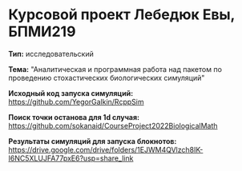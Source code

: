 # Курсовой проект Лебедюк Евы, БПМИ219

**Тип:** исследовательский

**Тема:** "Аналитическая и программная работа над пакетом по проведению стохастических биологических симуляций"

**Исходный код запуска симуляций:** https://github.com/YegorGalkin/RcppSim

**Поиск точки останова для 1d случая:** https://github.com/sokanaid/CourseProject2022BiologicalMath

**Результаты симуляций для запуска блокнотов:** https://drive.google.com/drive/folders/1EJWM4QVlzch8IK-I6NC5XLUJFA77pxE6?usp=share_link
